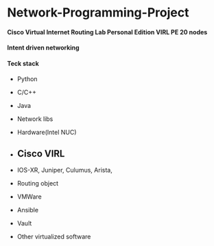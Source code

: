 # Network-Programming-Project

#### Cisco Virtual Internet Routing Lab Personal Edition VIRL PE 20 nodes 



#### Intent driven networking 


#### Teck stack 
- Python 
- C/C++ 
- Java 
- Network libs 

- Hardware(Intel NUC)
- Cisco VIRL 
    - 
- IOS-XR, Juniper, Culumus, Arista, 
- Routing object 
- VMWare 
- Ansible 
- Vault 

- Other virtualized software 